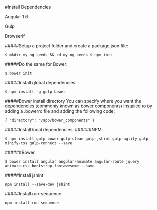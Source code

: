 #Install Dependencies

Angular 1.6

Gulp

Browserif

#####Setup a project folder and create a package.json file:

`$ mkdir my-ng-seeds && cd my-ng-seeds
$ npm init`

#####Do the same for Bower:

`$ bower init`

#####Install global dependencies:

`$ npm install -g gulp bower`

#####Bower install directory
You can specify where you want the dependencies (commonly known as bower components)
installed to by adding a .bowerrc file and adding the following code:

`{
  "directory": "/app/bower_components"
}`

#####Install local dependencies:
######NPM

`$ npm install gulp bower gulp-clean gulp-jshint gulp-uglify gulp-minify-css gulp-connect --save`

######Bower

`$ bower install angular angular-animate angular-route jquery animate.css bootstrap fontawesome --save`

#####Install jshint

`npm install --save-dev jshint`

#####Install run-sequence

`npm install run-sequence`